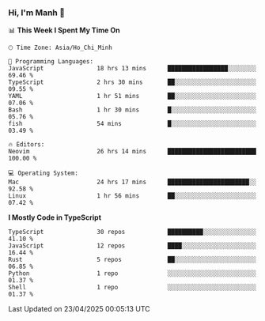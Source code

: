 ### Hi, I'm Manh 👋

<!--START_SECTION:waka-->
📊 **This Week I Spent My Time On** 

```text
🕑︎ Time Zone: Asia/Ho_Chi_Minh

💬 Programming Languages: 
JavaScript               18 hrs 13 mins      █████████████████░░░░░░░░   69.46 % 
TypeScript               2 hrs 30 mins       ██░░░░░░░░░░░░░░░░░░░░░░░   09.55 % 
YAML                     1 hr 51 mins        ██░░░░░░░░░░░░░░░░░░░░░░░   07.06 % 
Bash                     1 hr 30 mins        █░░░░░░░░░░░░░░░░░░░░░░░░   05.76 % 
fish                     54 mins             █░░░░░░░░░░░░░░░░░░░░░░░░   03.49 % 

🔥 Editors: 
Neovim                   26 hrs 14 mins      █████████████████████████   100.00 % 

💻 Operating System: 
Mac                      24 hrs 17 mins      ███████████████████████░░   92.58 % 
Linux                    1 hr 56 mins        ██░░░░░░░░░░░░░░░░░░░░░░░   07.42 % 
```

**I Mostly Code in TypeScript** 

```text
TypeScript               30 repos            ██████████░░░░░░░░░░░░░░░   41.10 % 
JavaScript               12 repos            ████░░░░░░░░░░░░░░░░░░░░░   16.44 % 
Rust                     5 repos             ██░░░░░░░░░░░░░░░░░░░░░░░   06.85 % 
Python                   1 repo              ░░░░░░░░░░░░░░░░░░░░░░░░░   01.37 % 
Shell                    1 repo              ░░░░░░░░░░░░░░░░░░░░░░░░░   01.37 % 
```




 Last Updated on 23/04/2025 00:05:13 UTC
<!--END_SECTION:waka-->
